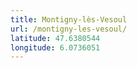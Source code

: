 ```yaml
---
title: Montigny-lès-Vesoul
url: /montigny-les-vesoul/
latitude: 47.6380544
longitude: 6.0736051
---
```

